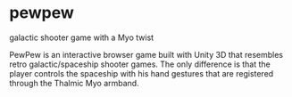 pewpew
======

galactic shooter game with a Myo twist

PewPew is an interactive browser game built with Unity 3D that resembles retro galactic/spaceship shooter games. The only difference is that the player controls the spaceship with his hand gestures that are registered through the Thalmic Myo armband.
